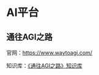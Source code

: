 # AI平台

## 通往AGI之路

官网：<https://www.waytoagi.com/>

知识库：[《通往AGI之路》知识库](https://waytoagi.feishu.cn/wiki/QPe5w5g7UisbEkkow8XcDmOpn8e)

